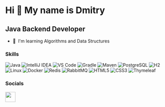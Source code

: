 Hi 👋 My name is Dmitry
=======================

Java Backend Developer
----------------------

* 🧠  I'm learning Algorithms and Data Structures

### Skills


![Java](https://img.shields.io/badge/Java-ED8B00?logo=openjdk&logoColor=white)
![IntelliJ IDEA](https://img.shields.io/badge/IntelliJ_IDEA-000000?logo=intellij-idea&logoColor=white)
![VS Code](https://img.shields.io/badge/VS_Code-007ACC?logo=visual-studio-code&logoColor=white)
![Gradle](https://img.shields.io/badge/Gradle-02303A?logo=gradle&logoColor=white)
![Maven](https://img.shields.io/badge/Apache_Maven-C71A36?logo=apache-maven&logoColor=white)
![PostgreSQL](https://img.shields.io/badge/PostgreSQL-316192?logo=postgresql&logoColor=white)
![H2](https://img.shields.io/badge/H2-000000?logo=h2&logoColor=white)
![Linux](https://img.shields.io/badge/Linux-FCC624?logo=linux&logoColor=black)
![Docker](https://img.shields.io/badge/Docker-2496ED?logo=docker&logoColor=white)
![Redis](https://img.shields.io/badge/Redis-DC382D?logo=redis&logoColor=white)
![RabbitMQ](https://img.shields.io/badge/RabbitMQ-F16738?logo=rabbitmq&logoColor=white)
![HTML5](https://img.shields.io/badge/HTML5-E34F26?logo=html5&logoColor=white)
![CSS3](https://img.shields.io/badge/CSS3-1572B6?logo=css3&logoColor=white)
![Thymeleaf](https://img.shields.io/badge/Thymeleaf-007DAD?logo=thymeleaf&logoColor=white)


### Socials

<p align="left"> <a href="https://www.github.com/dmv04" target="_blank" rel="noreferrer"> <picture> <source media="(prefers-color-scheme: dark)" srcset="https://raw.githubusercontent.com/danielcranney/readme-generator/main/public/icons/socials/github-dark.svg" /> <source media="(prefers-color-scheme: light)" srcset="https://raw.githubusercontent.com/danielcranney/readme-generator/main/public/icons/socials/github.svg" /> <img src="https://raw.githubusercontent.com/danielcranney/readme-generator/main/public/icons/socials/github.svg" width="32" height="32" /> </picture> </a></p>
